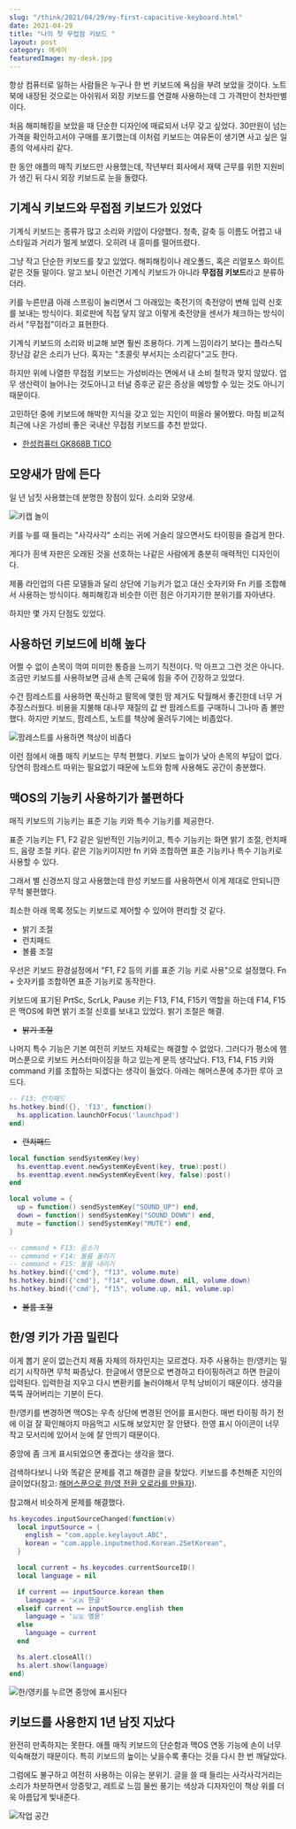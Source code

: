 ```yaml
---
slug: "/think/2021/04/29/my-first-capacitive-keyboard.html"
date: 2021-04-29
title: "나의 첫 무접점 키보드 "
layout: post
category: 에세이
featuredImage: my-desk.jpg
---
```


항상 컴퓨터로 일하는 사람들은 누구나 한 번 키보드에 욕심을 부려 보았을 것이다.
노트북에 내장된 것으로는 아쉬워서 외장 키보드를 연결해 사용하는데 그 가격만이 천차만별이다.

처음 해피해킹을 보았을 때 단순한 디자인에 매료되서 너무 갖고 싶었다.
30만원이 넘는 가격을 확인하고서야 구매를 포기했는데 이처럼 키보드는 여유돈이 생기면 사고 싶은 일종의 악세사리 같다.

한 동안 애플의 매직 키보드만 사용했는데, 작년부터 회사에서 재택 근무를 위한 지원비가 생긴 뒤 다시 외장 키보드로 눈을 돌렸다.

## 기계식 키보드와 무접점 키보드가 있었다

기계식 키보드는 종류가 많고 소리와 키압이 다양했다.
청축, 갈축 등 이름도 어렵고 내 스타일과 거리가 멀게 보였다.
오히려 내 흥미를 떨어뜨렸다.

그냥 작고 단순한 키보드를 찾고 있었다.
해피해킹이나 레오폴드, 혹은 리얼포스 화이트 같은 것들 말이다.
알고 보니 이런건 기계식 키보드가 아니라 **무접점 키보드**라고 분류하더라.

키를 누른만큼 아래 스프링이 눌리면서 그 아래있는 축전기의 축전양이 변해 입력 신호를 보내는 방식이다.
회로판에 직접 닿지 않고 이렇게 축전양을 센서가 체크하는 방식이라서 "무접접"이라고 표현한다.

기계식 키보드의 소리와 비교해 보면 훨씬 조용하다.
기계 느낌이라기 보다는 플라스틱 장난감 같은 소리가 난다.
혹자는 "초콜릿 부서지는 소리같다"고도 한다.

하지만 위에 나열한 무접점 키보드는 가성비라는 면에서 내 소비 철학과 맞지 않았다.
업무 생산력이 늘어나는 것도아니고 터널 증후군 같은 증상을 예방할 수 있는 것도 아니기 때문이다.

고민하던 중에 키보드에 해박한 지식을 갖고 있는 지인이 떠올라 물어봤다.
마침 비교적 최근에 나온 가성비 좋은 국내산 무접점 키보드를 추천 받았다.

- [한성컴퓨터 GK868B TICO](https://www.monsterlabs.co.kr/src/category/read.html?pn=39791)

## 모양새가 맘에 든다

일 년 남짓 사용했는데 분명한 장점이 있다. 소리와 모양새.

![키캡 놀이](./my-gk868b.jpg)

키를 누를 때 들리는 "사각사각" 소리는 귀에 거슬리 않으면서도 타이핑을 즐겁게 한다.

게다가 흰색 자판은 오래된 것을 선호하는 나같은 사람에게 충분히 매력적인 디자인이다.

제품 라인업의 다른 모델들과 달리 상단에 기능키가 없고 대신 숫자키와 Fn 키를 조합해서 사용하는 방식이다.
해피해킹과 비슷한 이런 점은 아기자기한 분위기를 자아낸다.

하지만 몇 가지 단점도 있었다.

## 사용하던 키보드에 비해 높다

어쩔 수 없이 손목이 꺽여 미미한 통증을 느끼기 직전이다.
막 아프고 그런 것은 아니다.
조금만 키보드를 사용하보면 금새 손목 근육에 힘을 주어 긴장하고 있었다.

수건 팜레스트를 사용하면 푹신하고 팔목에 맺힌 땀 제거도 탁월해서 좋긴한데 너무 거추장스러웠다.
비용을 지불해 대나무 재질의 값 싼 팜레스트를 구매하니 그나마 좀 볼만 했다.
하지만 키보드, 팜레스트, 노트를 책상에 올려두기에는 비좁았다.

![팜레스트를 사용하면 책상이 비좁다](wrist-rest.jpg)

이런 점에서 애플 매직 키보드는 무척 편했다.
키보드 높이가 낮아 손목의 부담이 없다.
당연히 팜레스트 따위는 필요없기 때문에 노트와 함께 사용해도 공간이 충분했다.

## 맥OS의 기능키 사용하기가 불편하다

매직 키보드의 기능키는 표준 기능 키와 특수 기능키를 제공한다.

표준 기능키는 F1, F2 같은 일반적인 기능키이고, 특수 기능키는 화면 밝기 조절, 런치패드, 음량 조절 키다.
같은 기능키이지만 fn 키와 조합하면 표준 기능키나 특수 기능키로 사용할 수 있다.

그래서 별 신경쓰지 않고 사용했는데 한성 키보드를 사용하면서 이게 제대로 안되니깐 무척 불편했다.

최소한 아래 목록 정도는 키보드로 제어할 수 있어야 편리할 것 같다.

- 밝기 조절
- 런치패드
- 볼륨 조절

우선은 키보드 환경설정에서 "F1, F2 등의 키를 표준 기능 키로 사용"으로 설정했다.
Fn + 숫자키를 조합하면 표준 기능키로 동작한다.

키보드에 표기된 PrtSc, ScrLk, Pause 키는 F13, F14, F15키 역할을 하는데
F14, F15은 맥OS에 화면 밝기 조절 신호를 보내고 있었다.
밝기 조절은 해결.

- ~~밝기 조절~~

나머지 특수 기능은 기본 여전히 키보드 자체로는 해결할 수 없었다.
그러다가 평소에 햄머스푼으로 키보드 커스터마이징을 하고 있는게 문득 생각났다.
F13, F14, F15 키와 command 키를 조합하는 되겠다는 생각이 들었다.
아래는 해머스푼에 추가한 루아 코드다.

```lua
-- F13: 런치패드
hs.hotkey.bind({}, 'f13', function()
  hs.application.launchOrFocus('launchpad')
end)
```

- ~~런치패드~~

```lua
local function sendSystemKey(key)
  hs.eventtap.event.newSystemKeyEvent(key, true):post()
  hs.eventtap.event.newSystemKeyEvent(key, false):post()
end

local volume = {
  up = function() sendSystemKey("SOUND_UP") end,
  down = function() sendSystemKey("SOUND_DOWN") end,
  mute = function() sendSystemKey("MUTE") end,
}

-- command + F13: 음소거
-- command + F14: 볼륨 올리기
-- command + F15: 볼륨 내리기
hs.hotkey.bind({'cmd'}, "f13", volume.mute)
hs.hotkey.bind({'cmd'}, "f14", volume.down, nil, volume.down)
hs.hotkey.bind({'cmd'}, "f15", volume.up, nil, volume.up)
```

- ~~볼륨 조절~~

## 한/영 키가 가끔 밀린다

이게 뽑기 운이 없는건지 제품 자체의 하자인지는 모르겠다.
자주 사용하는 한/영키는 밀리기 시작하면 무척 짜증났다.
한글에서 영문으로 변경하고 타이핑하려고 하면 한글이 입력된다.
입력한걸 지우고 다시 변환키를 눌러야해서 무척 낭비이기 때문이다.
생각을 뚝뚝 끊어버리는 기분이 든다.

한/영키를 변경하면 맥OS는 우측 상단에 변경된 언어를 표시한다.
매번 타이핑 하기 전에 이걸 잘 확인해야지 마음먹고 시도해 보았지만 잘 안됐다.
한영 표시 아이콘이 너무 작고 모서리에 있어서 눈에 잘 안띄기 때문이다.

중앙에 좀 크게 표시되었으면 좋겠다는 생각을 했다.

검색하다보니 나와 똑같은 문제를 겪고 해결한 글을 찾았다.
키보드를 추천해준 지인의 글이었다(참고: [해머스푼으로 한/영 전환 오로라를 만들자](https://johngrib.github.io/wiki/hammerspoon-inputsource-aurora/)).

참고해서 비슷하게 문제를 해결했다.

```lua
hs.keycodes.inputSourceChanged(function(v)
  local inputSource = {
    english = "com.apple.keylayout.ABC",
    korean = "com.apple.inputmethod.Korean.2SetKorean",
  }

  local current = hs.keycodes.currentSourceID()
  local language = nil

  if current == inputSource.korean then
    language = '🇰🇷 한글'
  elseif current == inputSource.english then
    language = '🇺🇸 영문'
  else
    language = current
  end

  hs.alert.closeAll()
  hs.alert.show(language)
end)
```

![한/영키를 누르면 중앙에 표시된다](/assets/imgs/2021/04/29/eng-kor.gif)

## 키보드를 사용한지 1년 남짓 지났다

완전히 만족하지는 못한다.
애플 매직 키보드의 단순함과 맥OS 연동 기능에 손이 너무 익숙해졌기 때문이다.
특히 키보드의 높이는 낮을수록 좋다는 것을 다시 한 번 깨달았다.

그럼에도 불구하고 여전히 사용하는 이유는 분위기.
글을 쓸 때 들리는 사각사각거리는 소리가 차분하면서 앙증맞고, 레트로 느낌 물씬 풍기는 색상과 디자자인이 책상 위를 더욱 아름답게 빛내준다.

![작업 공간](./my-desk.jpg)
